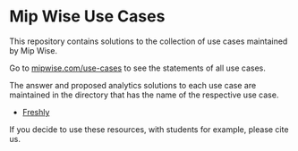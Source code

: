 # Mip Wise Use Cases
This repository contains solutions to the collection
of use cases maintained by Mip Wise.

Go to [mipwise.com/use-cases](https://www.mipwise.com/use-cases) 
to see the statements of all use cases.

The answer and proposed analytics solutions to each use case are
maintained in the directory that has the name of the respective
use case.

- [Freshly](freshly/README.md)


If you decide to use these resources, with students for example,
please cite us.